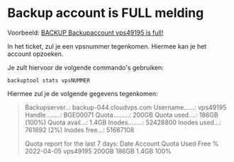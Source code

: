 <h1> Backup account is FULL melding </h1>

Voorbeeld: [BACKUP Backupaccount vps49195 is full!](https://cerberus.office.xl-is.net/index.php/profiles/ticket/YHS-46535-822/conversation)

In het ticket, zul je een vpsnummer tegenkomen. Hiermee kan je het account opzoeken.

Je zult hiervoor de volgende commando's gebruiken:

```
backuptool stats vpsNUMMER
```

Hiermee zul je de volgende gegevens tegenkomen:


> Backupserver..: backup-044.cloudvps.com
> Username......: vps49195
> Handle........: BGE00071
> Quota.........: 200GB
> Quota used....: 186GB (100%)
> Quota avail...: 1.4GB
> Inodes........: 52428800
> Inodes used...: 761692 (2%)
> Inodes free...: 51667108
> 
> Quota report for the last 7 days:
> Date            Account                   Quota      Used       Free       %    
> 2022-04-05      vps49195                  200GB      186GB      1.4GB      100% 
